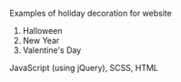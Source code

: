 Examples of holiday decoration for website
1. Halloween
2. New Year
3. Valentine's Day

JavaScript (using jQuery), SCSS, HTML